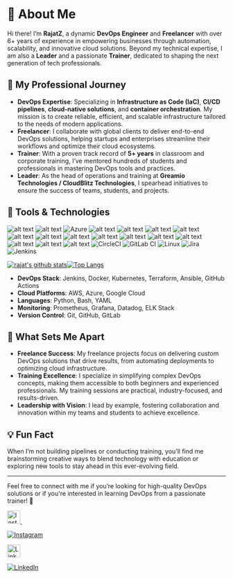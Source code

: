 # 👋 About Me

Hi there! I’m **RajatZ**, a dynamic **DevOps Engineer** and **Freelancer** with over 6+ years of experience in empowering businesses through automation, scalability, and innovative cloud solutions. Beyond my technical expertise, I am also a **Leader** and a passionate **Trainer**, dedicated to shaping the next generation of tech professionals.



## 🚀 My Professional Journey

- **DevOps Expertise**: Specializing in **Infrastructure as Code (IaC)**, **CI/CD pipelines**, **cloud-native solutions**, and **container orchestration**. My mission is to create reliable, efficient, and scalable infrastructure tailored to the needs of modern applications.
- **Freelancer**: I collaborate with global clients to deliver end-to-end DevOps solutions, helping startups and enterprises streamline their workflows and optimize their cloud ecosystems.
- **Trainer**: With a proven track record of **5+ years** in classroom and corporate training, I’ve mentored hundreds of students and professionals in mastering DevOps tools and practices.
- **Leader**: As the head of operations and training at **Greamio Technologies / CloudBlitz Technologies**, I spearhead initiatives to ensure the success of teams, students, and projects.

## 🔧 Tools & Technologies

![alt text](https://img.shields.io/badge/Amazon-FF9900.svg?style=for-the-badge&logo=Amazon&logoColor=white)
![alt text](https://img.shields.io/badge/Google%20Cloud-4285F4.svg?style=for-the-badge&logo=Google-Cloud&logoColor=white)
![Azure](https://img.shields.io/badge/azure-%230072C6.svg?style=for-the-badge&logo=microsoftazure&logoColor=white)
![alt text](https://img.shields.io/badge/Alibaba%20Cloud-FF6A00.svg?style=for-the-badge&logo=Alibaba-Cloud&logoColor=white)
![alt text](https://img.shields.io/badge/Terraform-844FBA.svg?style=for-the-badge&logo=Terraform&logoColor=white)
![alt text](https://img.shields.io/badge/Apache%20Maven-C71A36.svg?style=for-the-badge&logo=Apache-Maven&logoColor=white)
![alt text](https://img.shields.io/badge/Kubernetes-326CE5.svg?style=for-the-badge&logo=Kubernetes&logoColor=white)
![alt text](https://img.shields.io/badge/Docker-2496ED.svg?style=for-the-badge&logo=Docker&logoColor=white)
![alt text](https://img.shields.io/badge/Ansible-EE0000.svg?style=for-the-badge&logo=Ansible&logoColor=white)
![alt text](https://img.shields.io/badge/GNU%20Bash-4EAA25.svg?style=for-the-badge&logo=GNU-Bash&logoColor=white)
![alt text](https://img.shields.io/badge/Python-3776AB.svg?style=for-the-badge&logo=Python&logoColor=white)
![alt text](https://img.shields.io/badge/YAML-CB171E.svg?style=for-the-badge&logo=YAML&logoColor=white)
![alt text](https://img.shields.io/badge/Prometheus-E6522C.svg?style=for-the-badge&logo=Prometheus&logoColor=white)
![alt text](https://img.shields.io/badge/Grafana-F46800.svg?style=for-the-badge&logo=Grafana&logoColor=white)
![alt text](https://img.shields.io/badge/Datadog-632CA6.svg?style=for-the-badge&logo=Datadog&logoColor=white)
![alt text](https://img.shields.io/badge/GitHub-181717.svg?style=for-the-badge&logo=GitHub&logoColor=white)
![alt text](https://img.shields.io/badge/GitLab-FC6D26.svg?style=for-the-badge&logo=GitLab&logoColor=white)
![CircleCI](https://img.shields.io/badge/circle%20ci-%23161616.svg?style=for-the-badge&logo=circleci&logoColor=white)
![GitLab CI](https://img.shields.io/badge/gitlab%20ci-%23181717.svg?style=for-the-badge&logo=gitlab&logoColor=white)
![Linux](https://img.shields.io/badge/Linux-FCC624?style=for-the-badge&logo=linux&logoColor=black)  ![Jira](https://img.shields.io/badge/jira-%230A0FFF.svg?style=for-the-badge&logo=jira&logoColor=white)	![Jenkins](https://img.shields.io/badge/jenkins-%232C5263.svg?style=for-the-badge&logo=jenkins&logoColor=white)


[![rajat's github stats](https://github-readme-stats.vercel.app/api?username=rajatpzade)](https://github.com/rajatpzade)[![Top Langs](https://github-readme-stats.vercel.app/api/top-langs/?username=rajatpzade&layout=compact)](https://github.com/rajatpzade)



- **DevOps Stack**: Jenkins, Docker, Kubernetes, Terraform, Ansible, GitHub Actions
- **Cloud Platforms**: AWS, Azure, Google Cloud
- **Languages**: Python, Bash, YAML
- **Monitoring**: Prometheus, Grafana, Datadog, ELK Stack
- **Version Control**: Git, GitHub, GitLab

## 🌟 What Sets Me Apart

- **Freelance Success**: My freelance projects focus on delivering custom DevOps solutions that drive results, from automating deployments to optimizing cloud infrastructure.
- **Training Excellence**: I specialize in simplifying complex DevOps concepts, making them accessible to both beginners and experienced professionals. My training sessions are practical, industry-focused, and results-driven.
- **Leadership with Vision**: I lead by example, fostering collaboration and innovation within my teams and students to achieve excellence.

## 💡 Fun Fact

When I’m not building pipelines or conducting training, you’ll find me brainstorming creative ways to blend technology with education or exploring new tools to stay ahead in this ever-evolving field.

---

Feel free to connect with me if you’re looking for high-quality DevOps solutions or if you're interested in learning DevOps from a passionate trainer! 🚀

<p align="left"> <a href="https://www.instagram.com/rajatpzade" target="_blank"> <img src="https://cdn.jsdelivr.net/npm/simple-icons@v5/icons/instagram.svg"
alt="Instagram" width="30" height="30"/> </a> &nbsp; 

[![Instagram](https://img.shields.io/badge/Instagram-E4405F?style=for-the-badge&logo=instagram&logoColor=white)](https://www.instagram.com/rajatpz/)

<a href="https://https://www.linkedin.com/in/rajat-zade123/" target="_blank"> <img src="https://cdn.jsdelivr.net/npm/simple-icons@v5/icons/linkedin.svg" alt="LinkedIn" width="30" height="30"/> </a> </p> [![LinkedIn](https://img.shields.io/badge/LinkedIn-0A66C2?style=for-the-badge&logo=linkedin&logoColor=white)](https://www.linkedin.com/in/rajat-zade123/)







